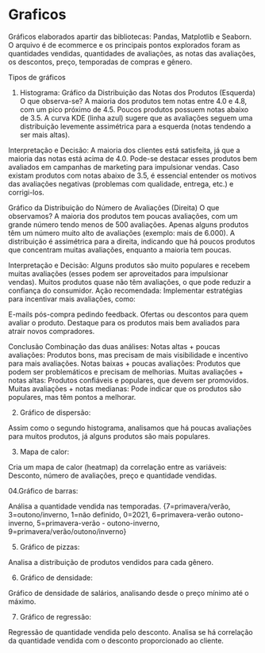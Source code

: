 # Graficos
Gráficos elaborados apartir das bibliotecas: Pandas, Matplotlib e Seaborn.
O arquivo é de ecommerce e os principais pontos explorados foram as quantidades vendidas, quantidades de avaliações, as notas das avaliações, os descontos, preço, temporadas de compras e gênero.

Tipos de gráficos

01. Histograma:
Gráfico da Distribuição das Notas dos Produtos (Esquerda)
O que observa-se?
A maioria dos produtos tem notas entre 4.0 e 4.8, com um pico próximo de 4.5.
Poucos produtos possuem notas abaixo de 3.5.
A curva KDE (linha azul) sugere que as avaliações seguem uma distribuição levemente assimétrica para a esquerda (notas tendendo a ser mais altas).

Interpretação e Decisão:
A maioria dos clientes está satisfeita, já que a maioria das notas está acima de 4.0.
Pode-se destacar esses produtos bem avaliados em campanhas de marketing para impulsionar vendas.
Caso existam produtos com notas abaixo de 3.5, é essencial entender os motivos das avaliações negativas (problemas com qualidade, entrega, etc.) e corrigi-los.

Gráfico da Distribuição do Número de Avaliações (Direita)
O que observamos?
A maioria dos produtos tem poucas avaliações, com um grande número tendo menos de 500 avaliações.
Apenas alguns produtos têm um número muito alto de avaliações (exemplo: mais de 6.000).
A distribuição é assimétrica para a direita, indicando que há poucos produtos que concentram muitas avaliações, enquanto a maioria tem poucas.

Interpretação e Decisão:
Alguns produtos são muito populares e recebem muitas avaliações (esses podem ser aproveitados para impulsionar vendas).
Muitos produtos quase não têm avaliações, o que pode reduzir a confiança do consumidor.
Ação recomendada: Implementar estratégias para incentivar mais avaliações, como:

E-mails pós-compra pedindo feedback.
Ofertas ou descontos para quem avaliar o produto.
Destaque para os produtos mais bem avaliados para atrair novos compradores.

Conclusão
Combinação das duas análises:
Notas altas + poucas avaliações: Produtos bons, mas precisam de mais visibilidade e incentivo para mais avaliações.
Notas baixas + poucas avaliações: Produtos que podem ser problemáticos e precisam de melhorias.
Muitas avaliações + notas altas: Produtos confiáveis e populares, que devem ser promovidos.
Muitas avaliações + notas medianas: Pode indicar que os produtos são populares, mas têm pontos a melhorar.

02. Gráfico de dispersão:

Assim como o segundo histograma, analisamos que há poucas avaliações para muitos produtos, já alguns produtos são mais populares.

03. Mapa de calor:

Cria um mapa de calor (heatmap) da correlação entre as variáveis: Desconto, número de avaliações, preço e quantidade vendidas.

04.Gráfico de barras:

Análisa a quantidade vendida nas temporadas. {7=primavera/verão, 3=outono/inverno, 1=não definido, 0=2021, 6=primavera-verão outono-inverno, 5=primavera-verão - outono-inverno, 9=primavera/verão/outono/inverno}

05. Gráfico de pizzas:

Analisa a distribuição de produtos vendidos para cada gênero.

06. Gráfico de densidade:

Gráfico de densidade de salários, analisando desde o preço mínimo até o máximo.

07. Gráfico de regressão:

Regressão de quantidade vendida pelo desconto. Analisa se há correlação da quantidade vendida com o desconto proporcionado ao cliente.


